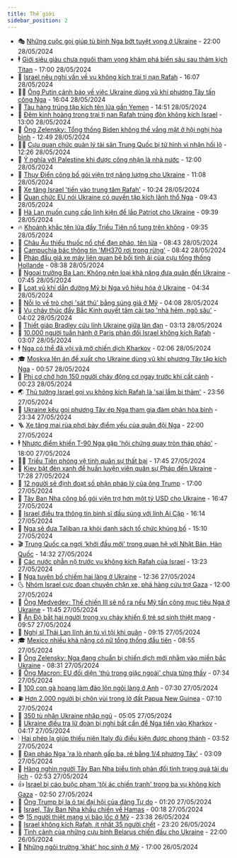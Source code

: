 ```yaml
---
title: Thế giới
sidebar_position: 2
---
```


<!-- vnexpress-the-gioi:START -->
- 🎭 [Những cuộc gọi giúp tù binh Nga bớt tuyệt vọng ở Ukraine](https://vnexpress.net/nhung-cuoc-goi-giup-tu-binh-nga-bot-tuyet-vong-o-ukraine-4751089.html) - 22:00 28/05/2024
- 🕴 [Giới siêu giàu chưa nguôi tham vọng khám phá biển sâu sau thảm kịch Titan](https://vnexpress.net/gioi-sieu-giau-chua-nguoi-tham-vong-kham-pha-bien-sau-sau-tham-kich-titan-4751059.html) - 17:00 28/05/2024
- 🤭 [Israel nêu nghi vấn về vụ không kích trại tị nạn Rafah](https://vnexpress.net/israel-neu-nghi-van-ve-vu-khong-kich-trai-ti-nan-rafah-4751643.html) - 16:07 28/05/2024
- 🧑‍💻 [Ông Putin cảnh báo về việc Ukraine dùng vũ khí phương Tây tấn công Nga](https://vnexpress.net/ong-putin-canh-bao-ve-viec-ukraine-dung-vu-khi-phuong-tay-tan-cong-nga-4751648.html) - 16:04 28/05/2024
- 🦏 [Tàu hàng trúng tập kích tên lửa gần Yemen](https://vnexpress.net/tau-hang-trung-tap-kich-ten-lua-gan-yemen-4751635.html) - 14:51 28/05/2024
- 🦒 [Đêm kinh hoàng trong trại tị nạn Rafah trúng đòn không kích Israel](https://vnexpress.net/dem-kinh-hoang-trong-trai-ti-nan-rafah-trung-don-khong-kich-israel-4751407.html) - 13:00 28/05/2024
- 🌈 [Ông Zelensky: Tổng thống Biden không thể vắng mặt ở hội nghị hòa bình](https://vnexpress.net/ong-zelensky-tong-thong-biden-khong-the-vang-mat-o-hoi-nghi-hoa-binh-4751623.html) - 12:49 28/05/2024
- 🧑‍🏫 [Cựu quan chức quản lý tài sản Trung Quốc bị tử hình vì nhận hối lộ](https://vnexpress.net/cuu-quan-chuc-quan-ly-tai-san-trung-quoc-bi-tu-hinh-vi-nhan-hoi-lo-4751615.html) - 12:26 28/05/2024
- 🐲 [Ý nghĩa với Palestine khi được công nhận là nhà nước](https://vnexpress.net/y-nghia-voi-palestine-khi-duoc-cong-nhan-la-nha-nuoc-4751473.html) - 12:00 28/05/2024
- 🦒 [Thụy Điển công bố gói viện trợ năng lượng cho Ukraine](https://vnexpress.net/thuy-dien-cong-bo-goi-vien-tro-nang-luong-cho-ukraine-4751612.html) - 11:08 28/05/2024
- 🐻 [Xe tăng Israel &#39;tiến vào trung tâm Rafah&#39;](https://vnexpress.net/xe-tang-israel-tien-vao-trung-tam-rafah-4751566.html) - 10:24 28/05/2024
- 🚀 [Quan chức EU nói Ukraine có quyền tập kích lãnh thổ Nga](https://vnexpress.net/quan-chuc-eu-noi-ukraine-co-quyen-tap-kich-lanh-tho-nga-4751516.html) - 09:43 28/05/2024
- 🥰 [Hà Lan muốn cung cấp linh kiện để lắp Patriot cho Ukraine](https://vnexpress.net/ha-lan-muon-cung-cap-linh-kien-de-lap-patriot-cho-ukraine-4751545.html) - 09:39 28/05/2024
- 🔥 [Khoảnh khắc tên lửa đẩy Triều Tiên nổ tung trên không](https://vnexpress.net/khoanh-khac-ten-lua-day-trieu-tien-no-tung-tren-khong-4751470.html) - 09:35 28/05/2024
- 🥳 [Châu Âu thiếu thuốc nổ chế đạn pháo, tên lửa](https://vnexpress.net/chau-au-thieu-thuoc-no-che-dan-phao-ten-lua-4751400.html) - 08:43 28/05/2024
- 💼 [Campuchia bác thông tin &#39;MH370 rơi trong rừng&#39;](https://vnexpress.net/campuchia-bac-thong-tin-mh370-roi-trong-rung-4751483.html) - 08:42 28/05/2024
- 🤡 [Pháp đấu giá xe máy liên quan bê bối tình ái của cựu tổng thống Hollande](https://vnexpress.net/phap-dau-gia-xe-may-lien-quan-be-boi-tinh-ai-cua-cuu-tong-thong-hollande-4751414.html) - 08:38 28/05/2024
- 🌁 [Ngoại trưởng Ba Lan: Không nên loại khả năng đưa quân đến Ukraine](https://vnexpress.net/ngoai-truong-ba-lan-khong-nen-loai-kha-nang-dua-quan-den-ukraine-4751475.html) - 07:45 28/05/2024
- 🤩 [Loạt vũ khí dẫn đường Mỹ bị Nga vô hiệu hóa ở Ukraine](https://vnexpress.net/loat-vu-khi-dan-duong-my-bi-nga-vo-hieu-hoa-o-ukraine-4750346.html) - 04:34 28/05/2024
- 🎉 [Nỗi lo về trò chơi &#39;sát thủ&#39; bằng súng giả ở Mỹ](https://vnexpress.net/noi-lo-ve-tro-choi-sat-thu-bang-sung-gia-o-my-4750946.html) - 04:08 28/05/2024
- 🎉 [Vụ cháy thúc đẩy Bắc Kinh quyết tâm cải tạo &#39;nhà hẻm, ngõ sâu&#39;](https://vnexpress.net/vu-chay-thuc-day-bac-kinh-quyet-tam-cai-tao-nha-hem-ngo-sau-4750951.html) - 04:02 28/05/2024
- 🌁 [Thiết giáp Bradley cứu lính Ukraine giữa làn đạn](https://vnexpress.net/thiet-giap-bradley-cuu-linh-ukraine-giua-lan-dan-4751339.html) - 03:13 28/05/2024
- 🌊 [10.000 người tuần hành ở Paris phản đối Israel không kích Rafah](https://vnexpress.net/10-000-nguoi-tuan-hanh-o-paris-phan-doi-israel-khong-kich-rafah-4751329.html) - 03:07 28/05/2024
- 🕴 [Nga có thể đã vội vã mở chiến dịch Kharkov](https://vnexpress.net/nga-co-the-da-voi-va-mo-chien-dich-kharkov-4751314.html) - 02:06 28/05/2024
- 🎓 [Moskva lên án đề xuất cho Ukraine dùng vũ khí phương Tây tập kích Nga](https://vnexpress.net/moskva-len-an-de-xuat-cho-ukraine-dung-vu-khi-phuong-tay-tap-kich-nga-4751282.html) - 00:57 28/05/2024
- 🦩 [Phi cơ chở hơn 150 người cháy động cơ ngay trước khi cất cánh](https://vnexpress.net/phi-co-cho-hon-150-nguoi-chay-dong-co-ngay-truoc-khi-cat-canh-4751279.html) - 00:23 28/05/2024
- 🌏 [Thủ tướng Israel gọi vụ không kích Rafah là &#39;sai lầm bi thảm&#39;](https://vnexpress.net/thu-tuong-israel-goi-vu-khong-kich-rafah-la-sai-lam-bi-tham-4751278.html) - 23:56 27/05/2024
- 🌋 [Ukraine kêu gọi phương Tây ép Nga tham gia đàm phán hòa bình](https://vnexpress.net/ukraine-keu-goi-phuong-tay-ep-nga-tham-gia-dam-phan-hoa-binh-4751269.html) - 23:34 27/05/2024
- 🪜 [Xe tăng mai rùa phơi bày điểm yếu của quân đội Nga](https://vnexpress.net/xe-tang-mai-rua-phoi-bay-diem-yeu-cua-quan-doi-nga-4750861.html) - 22:00 27/05/2024
- 🕴 [Nhược điểm khiến T-90 Nga gặp &#39;hội chứng quay tròn tháp pháo&#39;](https://vnexpress.net/nhuoc-diem-khien-t-90-nga-gap-hoi-chung-quay-tron-thap-phao-4750992.html) - 18:00 27/05/2024
- 🧑‍🏫 [Triều Tiên phóng vệ tinh quân sự thất bại](https://vnexpress.net/trieu-tien-phong-ve-tinh-quan-su-that-bai-4751252.html) - 17:45 27/05/2024
- 🌮 [Kiev bật đèn xanh để huấn luyện viên quân sự Pháp đến Ukraine](https://vnexpress.net/kiev-bat-den-xanh-de-huan-luyen-vien-quan-su-phap-den-ukraine-4751254.html) - 17:28 27/05/2024
- 🚦 [12 người sẽ định đoạt số phận pháp lý của ông Trump](https://vnexpress.net/12-nguoi-se-dinh-doat-so-phan-phap-ly-cua-ong-trump-4750863.html) - 17:00 27/05/2024
- 💫 [Tây Ban Nha công bố gói viện trợ hơn một tỷ USD cho Ukraine](https://vnexpress.net/tay-ban-nha-cong-bo-goi-vien-tro-hon-mot-ty-usd-cho-ukraine-4751248.html) - 16:47 27/05/2024
- 🤡 [Israel điều tra thông tin binh sĩ đấu súng với lính Ai Cập](https://vnexpress.net/israel-dieu-tra-thong-tin-binh-si-dau-sung-voi-linh-ai-cap-4751242.html) - 16:14 27/05/2024
- 🦣 [Nga sẽ đưa Taliban ra khỏi danh sách tổ chức khủng bố](https://vnexpress.net/nga-se-dua-taliban-ra-khoi-danh-sach-to-chuc-khung-bo-4751227.html) - 15:10 27/05/2024
- 🎬 [Trung Quốc ca ngợi &#39;khởi đầu mới&#39; trong quan hệ với Nhật Bản, Hàn Quốc](https://vnexpress.net/trung-quoc-ca-ngoi-khoi-dau-moi-trong-quan-he-voi-nhat-ban-han-quoc-4751217.html) - 14:32 27/05/2024
- 🎉 [Các nước phẫn nộ trước vụ không kích Rafah của Israel](https://vnexpress.net/cac-nuoc-phan-no-truoc-vu-khong-kich-rafah-cua-israel-4751210.html) - 13:23 27/05/2024
- 🎡 [Nga tuyên bố chiếm hai làng ở Ukraine](https://vnexpress.net/nga-tuyen-bo-chiem-hai-lang-o-ukraine-4751214.html) - 12:36 27/05/2024
- 🌜 [Nhóm Israel cực đoan chuyên chặn xe, phá hàng cứu trợ Gaza](https://vnexpress.net/nhom-israel-cuc-doan-chuyen-chan-xe-pha-hang-cuu-tro-gaza-4750892.html) - 12:00 27/05/2024
- 🎡 [Ông Medvedev: Thế chiến III sẽ nổ ra nếu Mỹ tấn công mục tiêu Nga ở Ukraine](https://vnexpress.net/ong-medvedev-the-chien-iii-se-no-ra-neu-my-tan-cong-muc-tieu-nga-o-ukraine-4751195.html) - 11:45 27/05/2024
- 🤗 [Ấn Độ bắt hai người trong vụ cháy khiến 6 trẻ sơ sinh thiệt mạng](https://vnexpress.net/an-do-bat-hai-nguoi-trong-vu-chay-khien-6-tre-so-sinh-thiet-mang-4751117.html) - 09:57 27/05/2024
- 🦩 [Nghị sĩ Thái Lan lĩnh án tù vì tội khi quân](https://vnexpress.net/nghi-si-thai-lan-linh-an-tu-vi-toi-khi-quan-4751104.html) - 09:15 27/05/2024
- 🎓 [Mexico nhiều khả năng có nữ tổng thống đầu tiên](https://vnexpress.net/mexico-nhieu-kha-nang-co-nu-tong-thong-dau-tien-4751057.html) - 08:55 27/05/2024
- 🌁 [Ông Zelensky: Nga đang chuẩn bị chiến dịch mới nhằm vào miền bắc Ukraine](https://vnexpress.net/ong-zelensky-nga-dang-chuan-bi-chien-dich-moi-nham-vao-mien-bac-ukraine-4751070.html) - 08:31 27/05/2024
- 🤩 [Ông Macron: EU đối diện &#39;thù trong giặc ngoài&#39; chưa từng thấy](https://vnexpress.net/ong-macron-eu-doi-dien-thu-trong-giac-ngoai-chua-tung-thay-4750942.html) - 07:34 27/05/2024
- 👹 [100 con gà hoang làm đảo lộn ngôi làng ở Anh](https://vnexpress.net/100-con-ga-hoang-lam-dao-lon-ngoi-lang-o-anh-4750974.html) - 07:30 27/05/2024
- ⛽️ [Hơn 2.000 người bị chôn vùi trong lở đất Papua New Guinea](https://vnexpress.net/hon-2-000-nguoi-bi-chon-vui-trong-lo-dat-papua-new-guinea-4751039.html) - 07:10 27/05/2024
- 🚀 [350 tù nhân Ukraine nhập ngũ](https://vnexpress.net/350-tu-nhan-ukraine-nhap-ngu-4750983.html) - 05:05 27/05/2024
- 🎡 [Ukraine điều tra lữ đoàn bị nghi bất cẩn để Nga tiến vào Kharkov](https://vnexpress.net/ukraine-dieu-tra-lu-doan-bi-nghi-bat-can-de-nga-tien-vao-kharkov-4750971.html) - 04:17 27/05/2024
- 🕯 [Hai phép lạ giúp thiếu niên Italy đủ điều kiện được phong thánh](https://vnexpress.net/hai-phep-la-giup-thieu-nien-italy-du-dieu-kien-duoc-phong-thanh-4750415.html) - 03:52 27/05/2024
- 🐻 [Đạn pháo Nga &#39;ra lò nhanh gấp ba, rẻ bằng 1/4 phương Tây&#39;](https://vnexpress.net/dan-phao-nga-ra-lo-nhanh-gap-ba-re-bang-1-4-phuong-tay-4750878.html) - 03:09 27/05/2024
- 🚦 [Hàng nghìn người Tây Ban Nha biểu tình phản đối tình trạng quá tải du lịch](https://vnexpress.net/hang-nghin-nguoi-tay-ban-nha-bieu-tinh-phan-doi-tinh-trang-qua-tai-du-lich-4750870.html) - 02:53 27/05/2024
- 👍 [Israel bị cáo buộc phạm &#39;tội ác chiến tranh&#39; trong ba vụ không kích Gaza](https://vnexpress.net/israel-bi-cao-buoc-pham-toi-ac-chien-tranh-trong-ba-vu-khong-kich-gaza-4750871.html) - 02:50 27/05/2024
- 🚀 [Ông Trump bị la ó tại đại hội của đảng Tự do](https://vnexpress.net/ong-trump-bi-la-o-tai-dai-hoi-cua-dang-tu-do-4750850.html) - 01:20 27/05/2024
- 🌮 [Israel, Tây Ban Nha khẩu chiến về Hamas](https://vnexpress.net/israel-tay-ban-nha-khau-chien-ve-hamas-4750848.html) - 00:18 27/05/2024
- 😎 [15 người thiệt mạng vì bão lốc ở Mỹ](https://vnexpress.net/15-nguoi-thiet-mang-vi-bao-loc-o-my-4750838.html) - 23:38 26/05/2024
- 🐲 [Israel không kích Rafah, ít nhất 35 người chết](https://vnexpress.net/israel-khong-kich-rafah-it-nhat-35-nguoi-chet-4750834.html) - 23:20 26/05/2024
- 💫 [Tình cảnh của những cựu binh Belarus chiến đấu cho Ukraine](https://vnexpress.net/tinh-canh-cua-nhung-cuu-binh-belarus-chien-dau-cho-ukraine-4749452.html) - 22:00 26/05/2024
- 👀 [Những ngôi trường &#39;khát&#39; học sinh ở Mỹ](https://vnexpress.net/nhung-ngoi-truong-khat-hoc-sinh-o-my-4750774.html) - 17:00 26/05/2024<!-- vnexpress-the-gioi:END -->